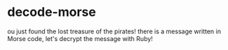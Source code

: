 # decode-morse
 ou just found the lost treasure of the pirates! there is a message written in Morse code, let's decrypt the message with Ruby!
